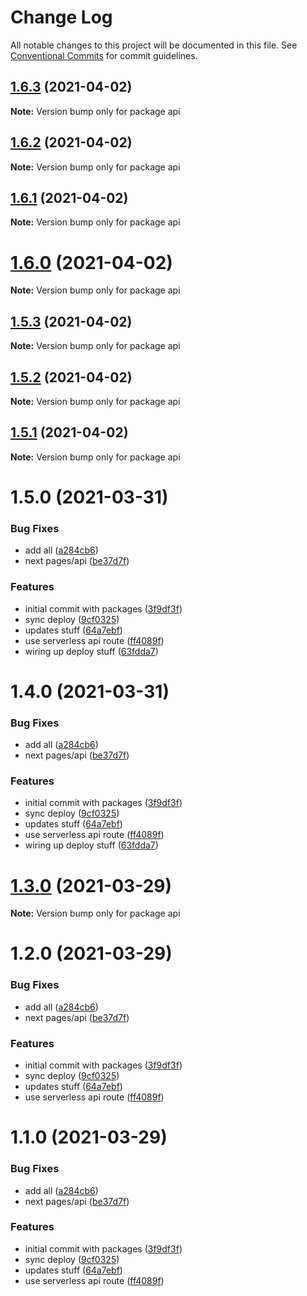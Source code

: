 # Change Log

All notable changes to this project will be documented in this file.
See [Conventional Commits](https://conventionalcommits.org) for commit guidelines.

## [1.6.3](https://github.com/mediaupstream/vercel-mono/compare/v1.6.2...v1.6.3) (2021-04-02)

**Note:** Version bump only for package api





## [1.6.2](https://github.com/mediaupstream/vercel-mono/compare/v1.6.1...v1.6.2) (2021-04-02)

**Note:** Version bump only for package api





## [1.6.1](https://github.com/mediaupstream/vercel-mono/compare/v1.6.0...v1.6.1) (2021-04-02)

**Note:** Version bump only for package api





# [1.6.0](https://github.com/mediaupstream/vercel-mono/compare/v1.5.3...v1.6.0) (2021-04-02)

**Note:** Version bump only for package api





## [1.5.3](https://github.com/mediaupstream/vercel-mono/compare/v1.5.2...v1.5.3) (2021-04-02)

**Note:** Version bump only for package api





## [1.5.2](https://github.com/mediaupstream/vercel-mono/compare/v1.5.1...v1.5.2) (2021-04-02)

**Note:** Version bump only for package api





## [1.5.1](https://github.com/mediaupstream/vercel-mono/compare/v1.5.0...v1.5.1) (2021-04-02)

**Note:** Version bump only for package api





# 1.5.0 (2021-03-31)


### Bug Fixes

* add all ([a284cb6](https://github.com/mediaupstream/vercel-mono/commit/a284cb62a2c1f05fceb87f9a7a1599b32d91ea8d))
* next pages/api ([be37d7f](https://github.com/mediaupstream/vercel-mono/commit/be37d7f92773f056b5f9f2cf0476057928b52785))


### Features

* initial commit with packages ([3f9df3f](https://github.com/mediaupstream/vercel-mono/commit/3f9df3f97656b807d51be41d1d8ecedfdd364fa5))
* sync deploy ([9cf0325](https://github.com/mediaupstream/vercel-mono/commit/9cf03254a210f685ffb11d4a0ede27f7a57dbd86))
* updates stuff ([64a7ebf](https://github.com/mediaupstream/vercel-mono/commit/64a7ebfdb718c286d13a9aeb17f6bd4288868c0f))
* use serverless api route ([ff4089f](https://github.com/mediaupstream/vercel-mono/commit/ff4089fb378c3a40ef4e618ddb915fab3ee3ea8e))
* wiring up deploy stuff ([63fdda7](https://github.com/mediaupstream/vercel-mono/commit/63fdda7decccd5ea5278cd4a321721f3077ed538))





# 1.4.0 (2021-03-31)


### Bug Fixes

* add all ([a284cb6](https://github.com/mediaupstream/vercel-mono/commit/a284cb62a2c1f05fceb87f9a7a1599b32d91ea8d))
* next pages/api ([be37d7f](https://github.com/mediaupstream/vercel-mono/commit/be37d7f92773f056b5f9f2cf0476057928b52785))


### Features

* initial commit with packages ([3f9df3f](https://github.com/mediaupstream/vercel-mono/commit/3f9df3f97656b807d51be41d1d8ecedfdd364fa5))
* sync deploy ([9cf0325](https://github.com/mediaupstream/vercel-mono/commit/9cf03254a210f685ffb11d4a0ede27f7a57dbd86))
* updates stuff ([64a7ebf](https://github.com/mediaupstream/vercel-mono/commit/64a7ebfdb718c286d13a9aeb17f6bd4288868c0f))
* use serverless api route ([ff4089f](https://github.com/mediaupstream/vercel-mono/commit/ff4089fb378c3a40ef4e618ddb915fab3ee3ea8e))
* wiring up deploy stuff ([63fdda7](https://github.com/mediaupstream/vercel-mono/commit/63fdda7decccd5ea5278cd4a321721f3077ed538))





# [1.3.0](https://github.com/mediaupstream/vercel-mono/compare/v1.2.0...v1.3.0) (2021-03-29)

**Note:** Version bump only for package api





# 1.2.0 (2021-03-29)


### Bug Fixes

* add all ([a284cb6](https://github.com/mediaupstream/vercel-mono/commit/a284cb62a2c1f05fceb87f9a7a1599b32d91ea8d))
* next pages/api ([be37d7f](https://github.com/mediaupstream/vercel-mono/commit/be37d7f92773f056b5f9f2cf0476057928b52785))


### Features

* initial commit with packages ([3f9df3f](https://github.com/mediaupstream/vercel-mono/commit/3f9df3f97656b807d51be41d1d8ecedfdd364fa5))
* sync deploy ([9cf0325](https://github.com/mediaupstream/vercel-mono/commit/9cf03254a210f685ffb11d4a0ede27f7a57dbd86))
* updates stuff ([64a7ebf](https://github.com/mediaupstream/vercel-mono/commit/64a7ebfdb718c286d13a9aeb17f6bd4288868c0f))
* use serverless api route ([ff4089f](https://github.com/mediaupstream/vercel-mono/commit/ff4089fb378c3a40ef4e618ddb915fab3ee3ea8e))





# 1.1.0 (2021-03-29)


### Bug Fixes

* add all ([a284cb6](https://github.com/mediaupstream/vercel-mono/commit/a284cb62a2c1f05fceb87f9a7a1599b32d91ea8d))
* next pages/api ([be37d7f](https://github.com/mediaupstream/vercel-mono/commit/be37d7f92773f056b5f9f2cf0476057928b52785))


### Features

* initial commit with packages ([3f9df3f](https://github.com/mediaupstream/vercel-mono/commit/3f9df3f97656b807d51be41d1d8ecedfdd364fa5))
* sync deploy ([9cf0325](https://github.com/mediaupstream/vercel-mono/commit/9cf03254a210f685ffb11d4a0ede27f7a57dbd86))
* updates stuff ([64a7ebf](https://github.com/mediaupstream/vercel-mono/commit/64a7ebfdb718c286d13a9aeb17f6bd4288868c0f))
* use serverless api route ([ff4089f](https://github.com/mediaupstream/vercel-mono/commit/ff4089fb378c3a40ef4e618ddb915fab3ee3ea8e))
